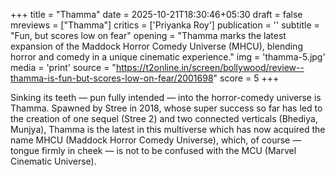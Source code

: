 +++
title = "Thamma"
date = 2025-10-21T18:30:46+05:30
draft = false
mreviews = ["Thamma"]
critics = ['Priyanka Roy']
publication = ''
subtitle = "Fun, but scores low on fear"
opening = "Thamma marks the latest expansion of the Maddock Horror Comedy Universe (MHCU), blending horror and comedy in a unique cinematic experience."
img = 'thamma-5.jpg'
media = 'print'
source = "https://t2online.in/screen/bollywood/review--thamma-is-fun-but-scores-low-on-fear/2001698"
score = 5
+++

Sinking its teeth — pun fully intended — into the horror-comedy universe is Thamma. Spawned by Stree in 2018, whose super success so far has led to the creation of one sequel (Stree 2) and two connected verticals (Bhediya, Munjya), Thamma is the latest in this multiverse which has now acquired the name MHCU (Maddock Horror Comedy Universe), which, of course — tongue firmly in cheek — is not to be confused with the MCU (Marvel Cinematic Universe).
